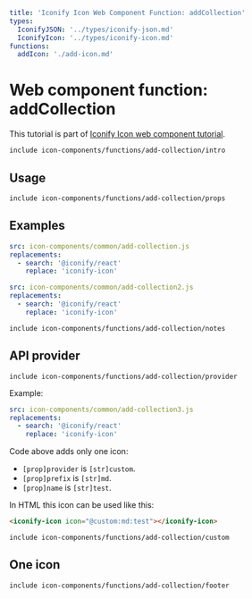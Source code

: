 ```yaml
title: 'Iconify Icon Web Component Function: addCollection'
types:
  IconifyJSON: '../types/iconify-json.md'
  IconifyIcon: '../types/iconify-icon.md'
functions:
  addIcon: './add-icon.md'
```

# Web component function: addCollection

This tutorial is part of [Iconify Icon web component tutorial](./index.md#functions).

`include icon-components/functions/add-collection/intro`

## Usage

`include icon-components/functions/add-collection/props`

## Examples

```yaml
src: icon-components/common/add-collection.js
replacements:
  - search: '@iconify/react'
    replace: 'iconify-icon'
```

```yaml
src: icon-components/common/add-collection2.js
replacements:
  - search: '@iconify/react'
    replace: 'iconify-icon'
```

`include icon-components/functions/add-collection/notes`

## API provider

`include icon-components/functions/add-collection/provider`

Example:

```yaml
src: icon-components/common/add-collection3.js
replacements:
  - search: '@iconify/react'
    replace: 'iconify-icon'
```

Code above adds only one icon:

- `[prop]provider` is `[str]custom`.
- `[prop]prefix` is `[str]md`.
- `[prop]name` is `[str]test`.

In HTML this icon can be used like this:

```html
<iconify-icon icon="@custom:md:test"></iconify-icon>
```

`include icon-components/functions/add-collection/custom`

## One icon

`include icon-components/functions/add-collection/footer`
